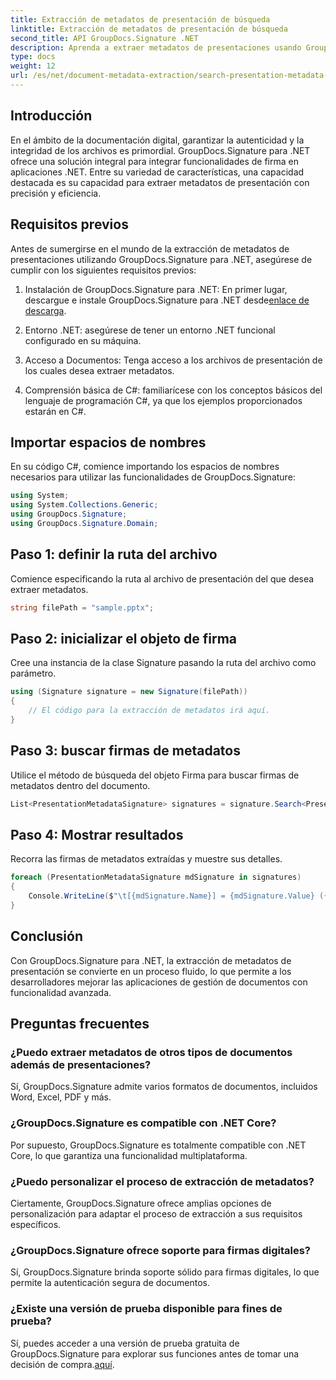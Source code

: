 ```yaml
---
title: Extracción de metadatos de presentación de búsqueda
linktitle: Extracción de metadatos de presentación de búsqueda
second_title: API GroupDocs.Signature .NET
description: Aprenda a extraer metadatos de presentaciones usando GroupDocs.Signature para .NET. Mejore sus capacidades de gestión de documentos sin esfuerzo.
type: docs
weight: 12
url: /es/net/document-metadata-extraction/search-presentation-metadata-extraction/
---
```

## Introducción
En el ámbito de la documentación digital, garantizar la autenticidad y la integridad de los archivos es primordial. GroupDocs.Signature para .NET ofrece una solución integral para integrar funcionalidades de firma en aplicaciones .NET. Entre su variedad de características, una capacidad destacada es su capacidad para extraer metadatos de presentación con precisión y eficiencia.
## Requisitos previos
Antes de sumergirse en el mundo de la extracción de metadatos de presentaciones utilizando GroupDocs.Signature para .NET, asegúrese de cumplir con los siguientes requisitos previos:
1.  Instalación de GroupDocs.Signature para .NET: En primer lugar, descargue e instale GroupDocs.Signature para .NET desde[enlace de descarga](https://releases.groupdocs.com/signature/net/).
   
2. Entorno .NET: asegúrese de tener un entorno .NET funcional configurado en su máquina.
   
3. Acceso a Documentos: Tenga acceso a los archivos de presentación de los cuales desea extraer metadatos.
   
4. Comprensión básica de C#: familiarícese con los conceptos básicos del lenguaje de programación C#, ya que los ejemplos proporcionados estarán en C#.

## Importar espacios de nombres
En su código C#, comience importando los espacios de nombres necesarios para utilizar las funcionalidades de GroupDocs.Signature:
```csharp
using System;
using System.Collections.Generic;
using GroupDocs.Signature;
using GroupDocs.Signature.Domain;
```
## Paso 1: definir la ruta del archivo
Comience especificando la ruta al archivo de presentación del que desea extraer metadatos.
```csharp
string filePath = "sample.pptx";
```
## Paso 2: inicializar el objeto de firma
Cree una instancia de la clase Signature pasando la ruta del archivo como parámetro.
```csharp
using (Signature signature = new Signature(filePath))
{
    // El código para la extracción de metadatos irá aquí.
}
```
## Paso 3: buscar firmas de metadatos
Utilice el método de búsqueda del objeto Firma para buscar firmas de metadatos dentro del documento.
```csharp
List<PresentationMetadataSignature> signatures = signature.Search<PresentationMetadataSignature>(SignatureType.Metadata);
```
## Paso 4: Mostrar resultados
Recorra las firmas de metadatos extraídas y muestre sus detalles.
```csharp
foreach (PresentationMetadataSignature mdSignature in signatures)
{
    Console.WriteLine($"\t[{mdSignature.Name}] = {mdSignature.Value} ({mdSignature.Type})");
}
```

## Conclusión
Con GroupDocs.Signature para .NET, la extracción de metadatos de presentación se convierte en un proceso fluido, lo que permite a los desarrolladores mejorar las aplicaciones de gestión de documentos con funcionalidad avanzada.
## Preguntas frecuentes
### ¿Puedo extraer metadatos de otros tipos de documentos además de presentaciones?
Sí, GroupDocs.Signature admite varios formatos de documentos, incluidos Word, Excel, PDF y más.
### ¿GroupDocs.Signature es compatible con .NET Core?
Por supuesto, GroupDocs.Signature es totalmente compatible con .NET Core, lo que garantiza una funcionalidad multiplataforma.
### ¿Puedo personalizar el proceso de extracción de metadatos?
Ciertamente, GroupDocs.Signature ofrece amplias opciones de personalización para adaptar el proceso de extracción a sus requisitos específicos.
### ¿GroupDocs.Signature ofrece soporte para firmas digitales?
Sí, GroupDocs.Signature brinda soporte sólido para firmas digitales, lo que permite la autenticación segura de documentos.
### ¿Existe una versión de prueba disponible para fines de prueba?
 Sí, puedes acceder a una versión de prueba gratuita de GroupDocs.Signature para explorar sus funciones antes de tomar una decisión de compra.[aquí](https://releases.groupdocs.com/).